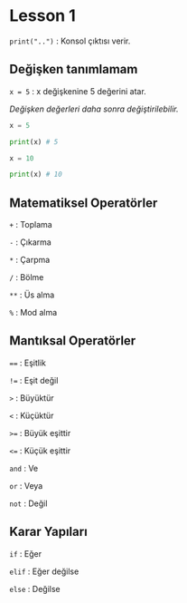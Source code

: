 # Lesson 1

`print("..")` : Konsol çıktısı verir.

## Değişken tanımlamam

`x = 5` : x değişkenine 5 değerini atar.

_Değişken değerleri daha sonra değiştirilebilir._

```python
x = 5

print(x) # 5

x = 10

print(x) # 10
```

## Matematiksel Operatörler

`+` : Toplama

`-` : Çıkarma

`*` : Çarpma

`/` : Bölme

`**` : Üs alma

`%` : Mod alma

## Mantıksal Operatörler

`==` : Eşitlik

`!=` : Eşit değil

`>` : Büyüktür

`<` : Küçüktür

`>=` : Büyük eşittir

`<=` : Küçük eşittir

`and` : Ve

`or` : Veya

`not` : Değil

## Karar Yapıları

`if` : Eğer

`elif` : Eğer değilse

`else` : Değilse

